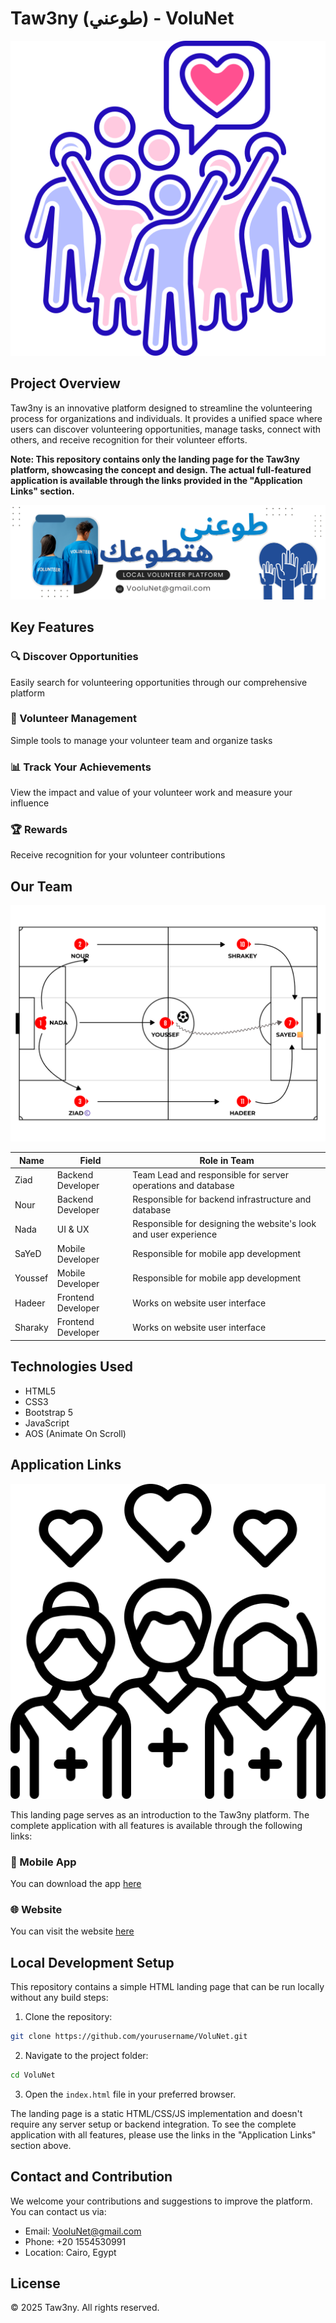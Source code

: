 # Taw3ny (طوعني) - VoluNet

![Taw3ny Logo](protest.png)

## Project Overview

Taw3ny is an innovative platform designed to streamline the volunteering process for organizations and individuals. It provides a unified space where users can discover volunteering opportunities, manage tasks, connect with others, and receive recognition for their volunteer efforts.

**Note: This repository contains only the landing page for the Taw3ny platform, showcasing the concept and design. The actual full-featured application is available through the links provided in the "Application Links" section.**

![Hero Image](hero.png)

## Key Features

### 🔍 Discover Opportunities

Easily search for volunteering opportunities through our comprehensive platform

### 👥 Volunteer Management

Simple tools to manage your volunteer team and organize tasks

### 📊 Track Your Achievements

View the impact and value of your volunteer work and measure your influence

### 🏆 Rewards

Receive recognition for your volunteer contributions

## Our Team

![Team Photo](team.png)

| Name | Field | Role in Team |
|------|-------|--------------|
| Ziad | Backend Developer | Team Lead and responsible for server operations and database |
| Nour | Backend Developer | Responsible for backend infrastructure and database |
| Nada | UI & UX | Responsible for designing the website's look and user experience |
| SaYeD | Mobile Developer | Responsible for mobile app development |
| Youssef | Mobile Developer | Responsible for mobile app development |
| Hadeer | Frontend Developer | Works on website user interface |
| Sharaky | Frontend Developer | Works on website user interface |

## Technologies Used

- HTML5
- CSS3
- Bootstrap 5
- JavaScript
- AOS (Animate On Scroll)

## Application Links

![Our Applications](volunteers.png)

This landing page serves as an introduction to the Taw3ny platform. The complete application with all features is available through the following links:

### 📱 Mobile App

You can download the app [here](https://drive.google.com/drive/folders/16KFWlQ4GnfuLmX6a6AdBFy2whdvfeFjL?usp=sharing)

### 🌐 Website

You can visit the website [here](https://taw3ny.vercel.app)

## Local Development Setup

This repository contains a simple HTML landing page that can be run locally without any build steps:

1. Clone the repository:

```bash
git clone https://github.com/yourusername/VoluNet.git
```

2. Navigate to the project folder:

```bash
cd VoluNet
```

3. Open the `index.html` file in your preferred browser.

The landing page is a static HTML/CSS/JS implementation and doesn't require any server setup or backend integration. To see the complete application with all features, please use the links in the "Application Links" section above.

## Contact and Contribution

We welcome your contributions and suggestions to improve the platform. You can contact us via:

- Email: <VooluNet@gmail.com>
- Phone: +20 1554530991
- Location: Cairo, Egypt

## License

© 2025 Taw3ny. All rights reserved.
